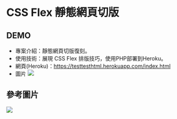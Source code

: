 # CSS Flex 靜態網頁切版

## DEMO
- 專案介紹：靜態網頁切版復刻。
- 使用技術：展現 CSS Flex 排版技巧，使用PHP部署到Heroku。
- 網頁(Heroku)：https://testtesthtml.herokuapp.com/index.html
- 圖片
![](https://i.imgur.com/IdR1UQW.jpg)

## 參考圖片
![](https://i.imgur.com/Aok8cOb.png)
